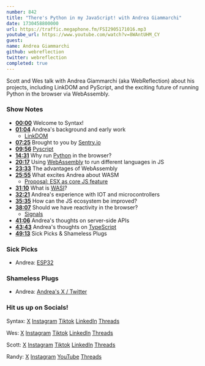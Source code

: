 ```yaml
---
number: 842
title: "There's Python in my JavaScript! with Andrea Giammarchi"
date: 1730458800000
url: https://traffic.megaphone.fm/FSI2905171016.mp3
youtube_url: https://www.youtube.com/watch?v=8WAntUHM_CY
guest: 
name: Andrea Giammarchi
github: webreflection
twitter: webreflection
completed: true
---
```


Scott and Wes talk with Andrea Giammarchi (aka WebReflection) about his projects, including LinkDOM and PyScript, and the exciting future of running Python in the browser via WebAssembly.

### Show Notes

* **[00:00](#t=00:00)** Welcome to Syntax!
* **[01:04](#t=01:04)** Andrea's background and early work
  * [LinkDOM](https://github.com/WebReflection/linkedom)
* **[07:25](#t=07:25)** Brought to you by [Sentry.io](https://sentry.io)
* **[09:56](#t=09:56)** [Pyscript](https://pyscript.com/)
* **[14:31](#t=14:31)** Why run [Python](https://www.python.org/) in the browser?
* **[20:17](#t=20:17)** Using [WebAssembly](https://webassembly.org/) to run different languages in JS
* **[23:33](#t=23:33)** The advantages of WebAssembly
* **[25:55](#t=25:55)** What excites Andrea about WASM
  * [Proposal: ESX as core JS feature](https://es.discourse.group/t/proposal-esx-as-core-js-feature/1511)
* **[31:10](#t=31:10)** What is [WASI](https://github.com/WebAssembly/WASI)?
* **[32:21](#t=32:21)** Andrea's experience with IOT and microcontrollers
* **[35:35](#t=35:35)** How can the JS ecosystem be improved?
* **[38:07](#t=38:07)** Should we have reactivity in the browser?
  * [Signals](https://github.com/WebReflection/signal)
* **[41:06](#t=41:06)** Andrea's thoughts on server-side APIs
* **[43:43](#t=43:43)** Andrea's thoughts on [TypeScript](https://www.typescriptlang.org/)
* **[49:13](#t=49:13)** Sick Picks & Shameless Plugs

### Sick Picks

- Andrea: [ESP32](https://www.espressif.com/en/products/socs/esp32)

### Shameless Plugs

- Andrea: [Andrea's X / Twitter](https://x.com/WebReflection)

### Hit us up on Socials!

Syntax: [X](https://twitter.com/syntaxfm) [Instagram](https://www.instagram.com/syntax_fm/) [Tiktok](https://www.tiktok.com/@syntaxfm) [LinkedIn](https://www.linkedin.com/company/96077407/admin/feed/posts/) [Threads](https://www.threads.net/@syntax_fm)

Wes: [X](https://twitter.com/wesbos) [Instagram](https://www.instagram.com/wesbos/) [Tiktok](https://www.tiktok.com/@wesbos) [LinkedIn](https://www.linkedin.com/in/wesbos/) [Threads](https://www.threads.net/@wesbos)

Scott: [X](https://twitter.com/stolinski) [Instagram](https://www.instagram.com/stolinski/) [Tiktok](https://www.tiktok.com/@stolinski) [LinkedIn](https://www.linkedin.com/in/stolinski/) [Threads](https://www.threads.net/@stolinski)

Randy: [X](https://twitter.com/randyrektor) [Instagram](https://www.instagram.com/randyrektor/) [YouTube](https://www.youtube.com/@randyrektor) [Threads](https://www.threads.net/@randyrektor)